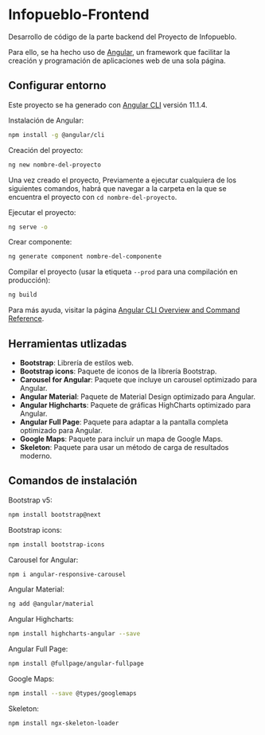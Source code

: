 # Infopueblo-Frontend

Desarrollo de código de la parte backend del Proyecto de Infopueblo.

Para ello, se ha hecho uso de [Angular](https://angular.io/), un framework que facilitar la creación y programación de aplicaciones web de una sola página.

## Configurar entorno

Este proyecto se ha generado con [Angular CLI](https://github.com/angular/angular-cli) versión 11.1.4.

Instalación de Angular:

```sh
npm install -g @angular/cli
```

Creación del proyecto:

```sh
ng new nombre-del-proyecto
```

Una vez creado el proyecto, Previamente a ejecutar cualquiera de los siguientes comandos, habrá que navegar a la carpeta en la que se encuentra el proyecto con `cd nombre-del-proyecto`.

Ejecutar el proyecto:

```sh
ng serve -o
```

Crear componente:

```sh
ng generate component nombre-del-componente
```

Compilar el proyecto (usar la etiqueta `--prod` para una compilación en producción):

```sh
ng build
```

Para más ayuda, visitar la página [Angular CLI Overview and Command Reference](https://angular.io/cli).

## Herramientas utlizadas

- **Bootstrap**: Librería de estilos web.
- **Bootstrap icons**: Paquete de iconos de la librería Bootstrap.
- **Carousel for Angular**: Paquete que incluye un carousel optimizado para Angular.
- **Angular Material**: Paquete de Material Design optimizado para Angular.
- **Angular Highcharts**: Paquete de gráficas HighCharts optimizado para Angular.
- **Angular Full Page**: Paquete para adaptar a la pantalla completa optimizado para Angular.
- **Google Maps**: Paquete para incluir un mapa de Google Maps.
- **Skeleton**: Paquete para usar un método de carga de resultados moderno.


## Comandos de instalación

Bootstrap v5:

```sh
npm install bootstrap@next
```

Bootstrap icons:

```sh
npm install bootstrap-icons
```

Carousel for Angular:

```sh
npm i angular-responsive-carousel
```

Angular Material:

```sh
ng add @angular/material
```

Angular Highcharts:

```sh
npm install highcharts-angular --save
```

Angular Full Page:

```sh
npm install @fullpage/angular-fullpage
```

Google Maps:

```sh
npm install --save @types/googlemaps
```

Skeleton:

```sh
npm install ngx-skeleton-loader
```